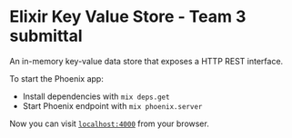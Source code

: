 # Elixir Key Value Store - Team 3 submittal

An in-memory key-value data store that exposes a HTTP REST interface.

To start the Phoenix app:

  * Install dependencies with `mix deps.get`
  * Start Phoenix endpoint with `mix phoenix.server`

Now you can visit [`localhost:4000`](http://localhost:4000) from your browser.
